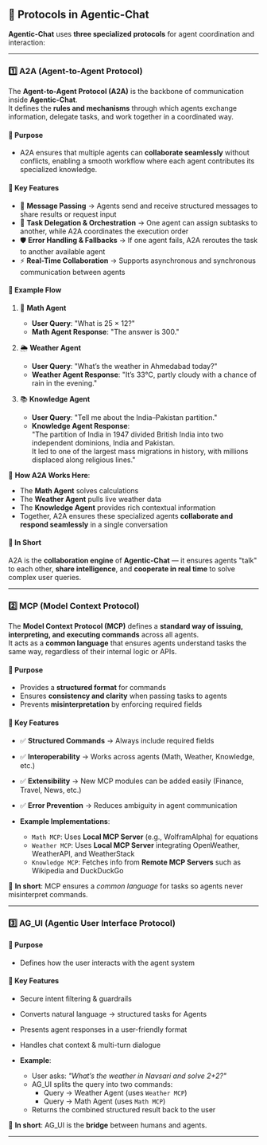 ## 🧩 Protocols in Agentic-Chat

**Agentic-Chat** uses **three specialized protocols** for agent coordination and interaction:

---

### 1️⃣ A2A (Agent-to-Agent Protocol)

The **Agent-to-Agent Protocol (A2A)** is the backbone of communication inside **Agentic-Chat**.  
It defines the **rules and mechanisms** through which agents exchange information, delegate tasks, and work together in a coordinated way.  

#### 🎯 Purpose  
- A2A ensures that multiple agents can **collaborate seamlessly** without conflicts, enabling a smooth workflow where each agent contributes its specialized knowledge.  

#### 🧩 Key Features
- 📩 **Message Passing** → Agents send and receive structured messages to share results or request input  
- 🔄 **Task Delegation & Orchestration** → One agent can assign subtasks to another, while A2A coordinates the execution order  
- 🛡️ **Error Handling & Fallbacks** → If one agent fails, A2A reroutes the task to another available agent  
- ⚡ **Real-Time Collaboration** → Supports asynchronous and synchronous communication between agents  

#### 🔹 Example Flow  

1. 🧮 **Math Agent**  
   - **User Query**: "What is 25 × 12?"  
   - **Math Agent Response**: "The answer is 300."  

2. 🌦️ **Weather Agent**  
   - **User Query**: "What’s the weather in Ahmedabad today?"  
   - **Weather Agent Response**: "It’s 33°C, partly cloudy with a chance of rain in the evening."  

3. 📚 **Knowledge Agent**  
   - **User Query**: "Tell me about the India–Pakistan partition."  
   - **Knowledge Agent Response**:  
     "The partition of India in 1947 divided British India into two independent dominions, India and Pakistan.  
      It led to one of the largest mass migrations in history, with millions displaced along religious lines."  

🔗 **How A2A Works Here**:  
- The **Math Agent** solves calculations  
- The **Weather Agent** pulls live weather data  
- The **Knowledge Agent** provides rich contextual information  
- Together, A2A ensures these specialized agents **collaborate and respond seamlessly** in a single conversation  

#### 🔗 In Short  
A2A is the **collaboration engine** of **Agentic-Chat** — it ensures agents "talk" to each other, **share intelligence**, and **cooperate in real time** to solve complex user queries.

---

### 2️⃣ MCP (Model Context Protocol)

The **Model Context Protocol (MCP)** defines a **standard way of issuing, interpreting, and executing commands** across all agents.  
It acts as a **common language** that ensures agents understand tasks the same way, regardless of their internal logic or APIs.

#### 🎯 Purpose
- Provides a **structured format** for commands  
- Ensures **consistency and clarity** when passing tasks to agents  
- Prevents **misinterpretation** by enforcing required fields 

#### 🧩 Key Features
- ✅ **Structured Commands** → Always include required fields 
- ✅ **Interoperability** → Works across agents (Math, Weather, Knowledge, etc.)  
- ✅ **Extensibility** → New MCP modules can be added easily (Finance, Travel, News, etc.)  
- ✅ **Error Prevention** → Reduces ambiguity in agent communication  

- **Example Implementations**:  
  - `Math MCP`: Uses **Local MCP Server** (e.g., WolframAlpha) for equations  
  - `Weather MCP`: Uses **Local MCP Server** integrating OpenWeather, WeatherAPI, and WeatherStack  
  - `Knowledge MCP`: Fetches info from **Remote MCP Servers** such as Wikipedia and DuckDuckGo  
 
🔗 **In short**: MCP ensures a *common language* for tasks so agents never misinterpret commands.

---

### 3️⃣ AG_UI (Agentic User Interface Protocol)

#### 🎯 Purpose
-  Defines how the user interacts with the agent system  

#### 🧩 Key Features  
  - Secure intent filtering & guardrails  
  - Converts natural language → structured tasks for Agents
  - Presents agent responses in a user-friendly format  
  - Handles chat context & multi-turn dialogue  

- **Example**:  
  - User asks: *"What’s the weather in Navsari and solve 2+2?"*  
  - AG_UI splits the query into two commands:  
    - Query → Weather Agent (uses `Weather MCP`)  
    - Query → Math Agent (uses `Math MCP`)  
  - Returns the combined structured result back to the user

🔗 **In short**: AG_UI is the **bridge** between humans and agents.

---